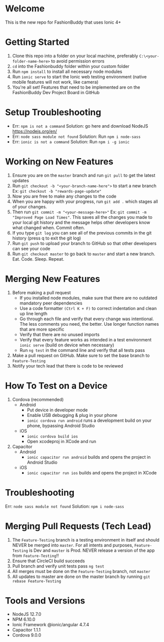 # Welcome
This is the new repo for FashionBuddy that uses Ionic 4+

# Getting Started
1. Clone this repo into a folder on your local machine, preferably `C:\<your-folder-name-here>` to avoid permission errors
2. `cd` into the Fashionbuddy folder within your custom folder
3. Run `npm install` to install all necessary node modules
4. Run `ionic serve` to start the Ionic web testing environment (native mobile features will not work, like camera)
5. You're all set! Features that need to be implemented are on the FashionBuddy Dev Project Board in GitHub

# Setup Troubleshooting
* Err: `npm is not a command` Solution: go here and download NodeJS https://nodejs.org/en/
* Err: `node sass module not found` Solution: Run `npm i node-sass`
* Err: `ionic is not a command` Solution: Run `npm i -g ionic`

# Working on New Features
1. Ensure you are on the `master` branch and run `git pull` to get the latest updates
2. Run `git checkout -b "<your-branch-name-here">` to start a new branch Ex: `git checkout -b "rewards-page-update"`
3. Now you are free to make any changes to the code
4. When you are happy with your progress, run `git add .` which stages all of your changes. 
5. Then run `git commit -m "<your-message-here>"` Ex: `git commit -m "Improved Page Load Times"`. This saves all the changes you made to your local git history and the message helps other developers know what changed when. Commit often.
6. If you type `git log` you can see all of the previous commits in the git history (press q to exit the git log)
7. Run `git push` to upload your branch to GitHub so that other developers can see your code
8. Run `git checkout master` to go back to `master` and start a new branch. Eat. Code. Sleep. Repeat.

# Merging New Features
1. Before making a pull request
    * If you installed node modules, make sure that there are no outdated mandatory peer dependencies
    * Use a code formatter `(Ctrl K + F)` to correct indentation and clean up line length
    * Go through each file and verify that every change was intentional. The less comments you need, the better. Use longer function names that are more specific
    * Verify that there are no unused imports
    * Verify that every feature works as intended in a test environment `ionic serve` (build on device when necessary)
    * Run `ng test` in the command line and verify that all tests pass
2. Make a pull request on GitHub. Make sure to set the base branch to `Feature-Testing`
3. Notify your tech lead that there is code to be reviewed

# How To Test on a Device
1. Cordova (recommended)
    * Android
        * Put device in developer mode
        * Enable USB debugging & plug in your phone
        * `ionic cordova run android` runs a development build on your phone, bypassing Android Studio
    * iOS
        * `ionic cordova build ios`
        * Open xcodeproj in XCode and run
2. Capacitor
     * Android
        * `ionic capacitor run android` builds and opens the project in Android Studio
     * iOS
        * `ionic capacitor run ios` builds and opens the project in XCode

# Troubleshooting
Err: `node sass module not found` Solution: `npm i node-sass`

# Merging Pull Requests (Tech Lead)
1. The `Feature-Testing` branch is a testing environment in itself and should NEVER be merged into `master`. For all intents and purposes, `Feature-Testing` is Dev and `master` is Prod. NEVER release a version of the app from `Feature-Testing`!!
2. Ensure that CircleCI build succeeds
3. Pull branch and verify unit tests pass `ng test`
4. All merges must be done on the `Feature-Testing` branch, not `master`
5. All updates to master are done on the master branch by running `git rebase Feature-Testing`

# Tools and Versions
* NodeJS 12.7.0
* NPM 6.10.0
* Ionic Framework @ionic/angular 4.7.4
* Capacitor 1.1.1
* Cordova 9.0.0
